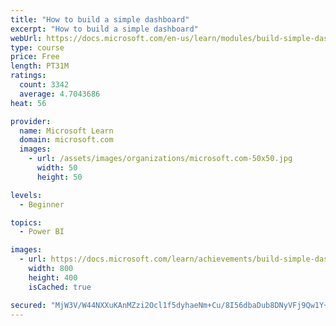 ```yaml
---
title: "How to build a simple dashboard"
excerpt: "How to build a simple dashboard"
webUrl: https://docs.microsoft.com/en-us/learn/modules/build-simple-dashboard/
type: course
price: Free
length: PT31M
ratings:
  count: 3342
  average: 4.7043686
heat: 56

provider:
  name: Microsoft Learn
  domain: microsoft.com
  images:
    - url: /assets/images/organizations/microsoft.com-50x50.jpg
      width: 50
      height: 50

levels:
  - Beginner

topics:
  - Power BI

images:
  - url: https://docs.microsoft.com/learn/achievements/build-simple-dashboard-social.png
    width: 800
    height: 400
    isCached: true

secured: "MjW3V/W44NXXuKAnMZzi2Ocl1f5dyhaeNm+Cu/8I56dbaDub8DNyVFj9Qw1Y+RSXNjpWYdHqXvkK4MNkPnT/x2sJfsOWwMEe+aD3ADphNZF7gv0//TVcMEiNPrhhS6G1MethVe1RIzl8NrHR8sdeqzLhI1W1BBhCa/0kq+xhLZuZjNDRg2+nZiXTH1xLNCcYiErV1nMuzqxIUaJnnTefo/YY4Z0x8eAc4+st171+WHOAVlvypXrEdiPJpF3SZFtNtsVTlRZ6gARa/FDb/gPs6miyumlT0LAXejzhvhTOyFDEZKJ9bgGcHqB2om1R+lp5U0lhUj6U6LXiXHr+WEmtruR2P7/Z9o6V3WsAO6F5GGiub/5JMsGpe7vz9bdWqlp9TiHK6x5QN1A/q1DFvIVNGswQwf/Se4aB8uGovsPYM50=;UM8i12nHXnxWkQxHatiMYQ=="
---
```


